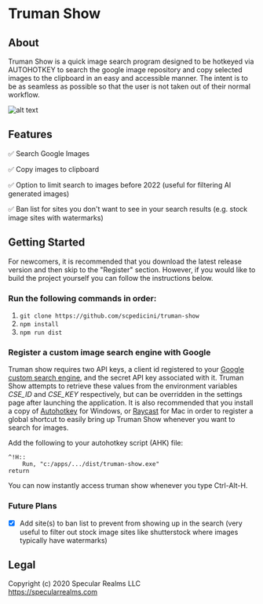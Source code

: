 # Truman Show


## About

Truman Show is a quick image search program designed to be hotkeyed via AUTOHOTKEY to search the google image repository and copy selected images to the clipboard in an easy and accessible manner. The intent is to be as seamless as possible so that the user is not taken out of their normal workflow.

![alt text](assets/demo.gif)

## Features

✅ Search Google Images

✅ Copy images to clipboard

✅ Option to limit search to images before 2022 (useful for filtering AI generated images)

✅ Ban list for sites you don't want to see in your search results (e.g. stock image sites with watermarks)

## Getting Started

For newcomers, it is recommended that you download the latest release version and then skip to the "Register" section. However, if you would like to build the project yourself you can follow the instructions below.

### Run the following commands in order:   
1. `git clone https://github.com/scpedicini/truman-show`
2. `npm install`
3. `npm run dist`



### Register a custom image search engine with Google 

Truman show requires two API keys, a client id registered to your [Google custom search engine](https://cse.google.com/cse/all), and the secret API key associated with it. Truman Show attempts to retrieve these values from the environment variables *CSE_ID* and *CSE_KEY* respectively, but can be overridden in the settings page after launching the application. It is also recommended that you install a copy of [Autohotkey](https://www.autohotkey.com) for Windows, or [Raycast](https://www.raycast.com) for Mac in order to register a global shortcut to easily bring up Truman Show whenever you want to search for images.

Add the following to your autohotkey script (AHK) file:
```batch
^!H::
	Run, "c:/apps/.../dist/truman-show.exe"
return
```

You can now instantly access truman show whenever you type Ctrl-Alt-H.

### Future Plans

- [X] Add site(s) to ban list to prevent from showing up in the search (very useful to filter out stock image sites like shutterstock where images typically have watermarks) 


## Legal

Copyright (c) 2020 Specular Realms LLC  
https://specularrealms.com
